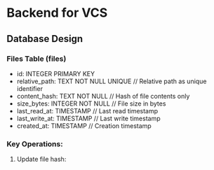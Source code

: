 # Backend for VCS

## Database Design

### Files Table (files)
- id: INTEGER PRIMARY KEY
- relative_path: TEXT NOT NULL UNIQUE    // Relative path as unique identifier
- content_hash: TEXT NOT NULL           // Hash of file contents only
- size_bytes: INTEGER NOT NULL          // File size in bytes
- last_read_at: TIMESTAMP              // Last read timestamp
- last_write_at: TIMESTAMP             // Last write timestamp
- created_at: TIMESTAMP                // Creation timestamp

### Key Operations:

1. Update file hash: